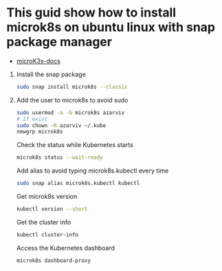 # This guid show how to install microk8s on ubuntu linux with snap package manager

- [microK3s-docs](https://microk8s.io/)

1. Install the snap package

    ```bash
    sudo snap install microk8s --classic
    ```

2. Add the user to microk8s to avoid sudo

    ```bash
    sudo usermod -a -G microk8s azarviv
    # If exist
    sudo chown -R azarviv ~/.kube
    newgrp microk8s
    ```

    Check the status while Kubernetes starts

    ```bash
    microk8s status --wait-ready
    ```

    Add alias to avoid typing microk8s.kubectl every time

    ```bash
    sudo snap alias microk8s.kubectl kubectl
    ```

    Get microk8s version

    ```bash
    kubectl version --short
    ```

    Get the cluster info

    ```bash
    kubectl cluster-info
    ```

    Access the Kubernetes dashboard

    ```bash
    microk8s dashboard-proxy
    ```
